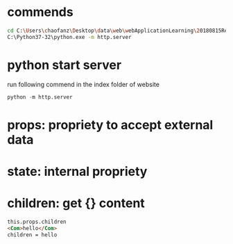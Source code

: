 # commends
```sh
cd C:\Users\chaofanz\Desktop\data\web\webApplicationLearning\20180815ReactComponent
C:\Python37-32\python.exe -m http.server
```


# python start server
run following commend in the index folder of website
```py
python -m http.server
```


# props: propriety to accept external data
# state: internal propriety

# children: get {} content
```html
this.props.children
<Com>hello</Com>
children = hello 
```
